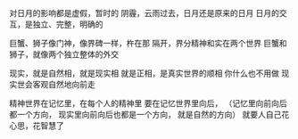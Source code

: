 对日月的影响都是虚假，暂时的
阴霾，云雨过去，日月还是原来的日月
日月的交互，是独立、完整，明确的

巨蟹、狮子像门神，像界碑一样，杵在那
隔开，界分精神和实在两个世界
巨蟹和狮子，就像两个独立整体的外交

现实，就是自然相，就是现实相
就是正相，是真实世界的顺相
你什么也不用做
现实世会客观自然地向前走

精神世界在记忆里，在每个人的精神里
要在记忆世界里向后，
（记忆里向前向后都一个方向，
现实里向前向后也都是一个方向，
就是自然的方向）
就要人自己花心思，花智慧了
